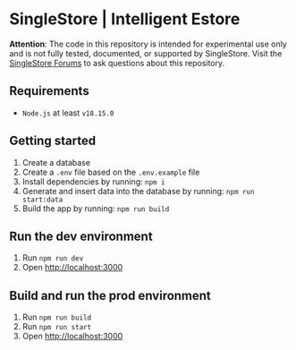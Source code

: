 # SingleStore | Intelligent Estore

**Attention**: The code in this repository is intended for experimental use only and is not fully tested, documented, or supported by SingleStore. Visit the [SingleStore Forums](https://www.singlestore.com/forum/) to ask questions about this repository.

## Requirements

- `Node.js` at least `v18.15.0`

## Getting started

1. Create a database
2. Create a `.env` file based on the `.env.example` file
3. Install dependencies by running: `npm i`
4. Generate and insert data into the database by running: `npm run start:data`
5. Build the app by running: `npm run build`

## Run the dev environment

1. Run `npm run dev`
2. Open [http://localhost:3000](http://localhost:3000)

## Build and run the prod environment

1. Run `npm run build`
2. Run `npm run start`
3. Open [http://localhost:3000](http://localhost:3000)
